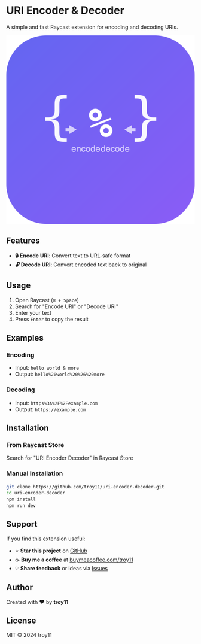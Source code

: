 # URI Encoder & Decoder

A simple and fast Raycast extension for encoding and decoding URIs.

![Icon](assets/extension-icon.png)

## Features

- **🔒 Encode URI**: Convert text to URL-safe format
- **🔓 Decode URI**: Convert encoded text back to original

## Usage

1. Open Raycast (`⌘ + Space`)
2. Search for "Encode URI" or "Decode URI"
3. Enter your text
4. Press `Enter` to copy the result

## Examples

### Encoding
- Input: `hello world & more`
- Output: `hello%20world%20%26%20more`

### Decoding
- Input: `https%3A%2F%2Fexample.com`
- Output: `https://example.com`

## Installation

### From Raycast Store
Search for "URI Encoder Decoder" in Raycast Store

### Manual Installation
```bash
git clone https://github.com/troy11/uri-encoder-decoder.git
cd uri-encoder-decoder
npm install
npm run dev
```

## Support

If you find this extension useful:

- ⭐ **Star this project** on [GitHub](https://github.com/troy11/uri-encoder-decoder)
- ☕ **Buy me a coffee** at [buymeacoffee.com/troy11](https://www.buymeacoffee.com/troy11)
- 💡 **Share feedback** or ideas via [Issues](https://github.com/troy11/uri-encoder-decoder/issues)

## Author

Created with ❤️ by **troy11**

## License

MIT © 2024 troy11